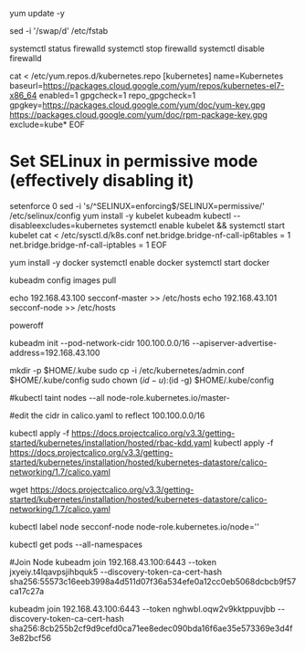 yum update -y

sed -i '/swap/d' /etc/fstab

systemctl status firewalld
systemctl stop firewalld
systemctl disable firewalld

cat <<EOF > /etc/yum.repos.d/kubernetes.repo
[kubernetes]
name=Kubernetes
baseurl=https://packages.cloud.google.com/yum/repos/kubernetes-el7-x86_64
enabled=1
gpgcheck=1
repo_gpgcheck=1
gpgkey=https://packages.cloud.google.com/yum/doc/yum-key.gpg https://packages.cloud.google.com/yum/doc/rpm-package-key.gpg
exclude=kube*
EOF

# Set SELinux in permissive mode (effectively disabling it)
setenforce 0
sed -i 's/^SELINUX=enforcing$/SELINUX=permissive/' /etc/selinux/config
yum install -y kubelet kubeadm kubectl --disableexcludes=kubernetes
systemctl enable kubelet && systemctl start kubelet
cat <<EOF >  /etc/sysctl.d/k8s.conf
net.bridge.bridge-nf-call-ip6tables = 1
net.bridge.bridge-nf-call-iptables = 1
EOF

yum install -y docker
systemctl enable docker
systemctl start docker

kubeadm config images pull

echo 192.168.43.100 secconf-master >> /etc/hosts
echo 192.168.43.101 secconf-node >> /etc/hosts

poweroff


kubeadm init --pod-network-cidr 100.100.0.0/16 --apiserver-advertise-address=192.168.43.100 


mkdir -p $HOME/.kube
sudo cp -i /etc/kubernetes/admin.conf $HOME/.kube/config
sudo chown $(id -u):$(id -g) $HOME/.kube/config


#kubectl taint nodes --all node-role.kubernetes.io/master-

#edit the cidr in calico.yaml to reflect 100.100.0.0/16


kubectl apply -f https://docs.projectcalico.org/v3.3/getting-started/kubernetes/installation/hosted/rbac-kdd.yaml
kubectl apply -f https://docs.projectcalico.org/v3.3/getting-started/kubernetes/installation/hosted/kubernetes-datastore/calico-networking/1.7/calico.yaml

wget https://docs.projectcalico.org/v3.3/getting-started/kubernetes/installation/hosted/kubernetes-datastore/calico-networking/1.7/calico.yaml

kubectl label node secconf-node node-role.kubernetes.io/node=''

kubectl get pods --all-namespaces





#Join Node
kubeadm join 192.168.43.100:6443 --token jxyeiy.t4lqavpsjihbquk5 --discovery-token-ca-cert-hash sha256:55573c16eeb3998a4d511d07f36a534efe0a12cc0eb5068dcbcb9f57ca17c27a

  kubeadm join 192.168.43.100:6443 --token nghwbl.oqw2v9kktppuvjbb --discovery-token-ca-cert-hash sha256:8cb255b2cf9d9cefd0ca71ee8edec090bda16f6ae35e573369e3d4f3e82bcf56